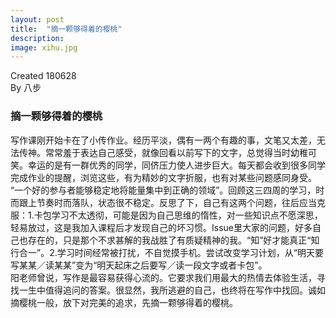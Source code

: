 ```yaml
---
layout: post
title:  "摘一颗够得着的樱桃"
description: 
image: xihu.jpg
---
```


Created 180628  
By 八步

### 摘一颗够得着的樱桃

写作课刚开始卡在了小传作业。经历平淡，偶有一两个有趣的事，文笔又太差，无法传神。常常羞于表达自己感受，就像回看以前写下的文字，总觉得当时幼稚可笑。幸运的是有一群优秀的同学，同侪压力使人进步巨大。每天都会收到很多同学完成作业的提醒，浏览这些，有为精妙的文字折服，也有对某些问题感同身受。  
“一个好的参与者能够稳定地将能量集中到正确的领域”。回顾这三四周的学习，时而跟上节奏时而落队，状态很不稳定。反思了下，自己有这两个问题，往后应当克服：1.卡包学习不太透彻，可能是因为自己思维的惰性，对一些知识点不愿深思，轻易放过，这是我加入课程后才发现自己的坏习惯。Issue里大家的问题，好多自己也存在的，只是那个不求甚解的我战胜了有质疑精神的我。“知”好才能真正“知行合一”。2.学习时间经常被打扰，不自觉摸手机。尝试改变学习计划，从“明天要写某某／读某某”变为“明天起床之后要写／读一段文字或者卡包”。  
阳老师曾说，写作是最容易获得心流的。它要求我们用最大的热情去体验生活，寻找一生中值得追问的答案。很显然，我所逃避的自己，也终将在写作中找回。诚如摘樱桃一般，放下对完美的追求，先摘一颗够得着的樱桃。
